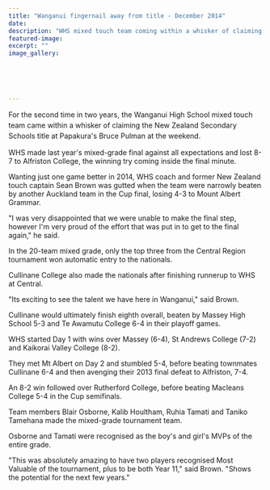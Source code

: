 ```yaml
---
title: "Wanganui fingernail away from title - December 2014"
date: 
description: "WHS mixed touch team coming within a whisker of claiming the NZ Secondary Schools title at Papakura's Bruce Pulman, from the Wanganui Chronicle article 19 Dec 2014...."
featured-image: 
excerpt: ""
image_gallery:
	
	
	
	
	
---
```


<p><span style="line-height: 1.5;">For the second time in two years, the Wanganui High School mixed touch team came within a whisker of claiming the New Zealand Secondary Schools title at Papakura's Bruce Pulman at the weekend.</span></p>
<p>WHS made last year's mixed-grade final against all expectations and lost 8-7 to Alfriston College, the winning try coming inside the final minute.</p>
<p>Wanting just one game better in 2014, WHS coach and former New Zealand touch captain Sean Brown was gutted when the team were narrowly beaten by another Auckland team in the Cup final, losing 4-3 to Mount Albert Grammar.</p>
<p>"I was very disappointed that we were unable to make the final step, however I'm very proud of the effort that was put in to get to the final again," he said.</p>
<p>In the 20-team mixed grade, only the top three from the Central Region tournament won automatic entry to the nationals.</p>
<p>Cullinane College also made the nationals after finishing runnerup to WHS at Central.</p>
<p>"Its exciting to see the talent we have here in Wanganui," said Brown.</p>
<p>Cullinane would ultimately finish eighth overall, beaten by Massey High School 5-3 and Te Awamutu College 6-4 in their playoff games.</p>
<p>WHS started Day 1 with wins over Massey (6-4), St Andrews College (7-2) and Kaikorai Valley College (8-2).</p>
<p>They met Mt Albert on Day 2 and stumbled 5-4, before beating townmates Cullinane 6-4 and then avenging their 2013 final defeat to Alfriston, 7-4.</p>
<p>An 8-2 win followed over Rutherford College, before beating Macleans College 5-4 in the Cup semifinals.</p>
<p>Team members Blair Osborne, Kalib Houltham, Ruhia Tamati and Taniko Tamehana made the mixed-grade tournament team.</p>
<p>Osborne and Tamati were recognised as the boy's and girl's MVPs of the entire grade.</p>
<p>"This was absolutely amazing to have two players recognised Most Valuable of the tournament, plus to be both Year 11," said Brown. "Shows the potential for the next few years."</p>
<p><span><br /></span></p>

